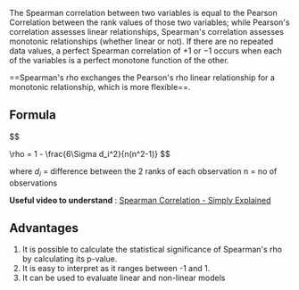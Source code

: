 The Spearman correlation between two variables is equal to the Pearson Correlation between the rank values of those two variables; while Pearson's correlation assesses linear relationships, Spearman's correlation assesses monotonic relationships (whether linear or not). If there are no repeated data values, a perfect Spearman correlation of +1 or −1 occurs when each of the variables is a perfect monotone function of the other.

==Spearman's rho exchanges the Pearson's rho linear relationship for a monotonic relationship, which is more flexible==.

## Formula

$$

$$
$$
\rho = 1 - \frac{6\Sigma d_i^2}{n(n^2-1)}
$$

where
$d_i$ = difference between the 2 ranks of each observation
n = no of observations

**Useful video to understand** : [Spearman Correlation - Simply Explained](https://youtu.be/APlQV0b8TjM?si=0dxAlIPbwp3rcTqj)

## Advantages
1. It is possible to calculate the statistical significance of Spearman's rho by calculating its p-value.
2. It is easy to interpret as it ranges between -1 and 1.
3. It can be used to evaluate linear and non-linear models


